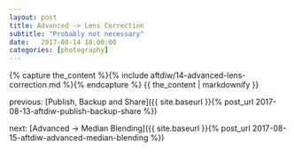 ```yaml
---
layout: post
title: Advanced -> Lens Correction
subtitle: "Probably not necessary"
date:   2017-08-14 18:00:00
categories: [photography]
---
```


{% capture the_content %}{% include aftdiw/14-advanced-lens-correction.md %}{% endcapture %}
{{ the_content | markdownify }}

previous: [Publish, Backup and Share]({{ site.baseurl }}{% post_url 2017-08-13-aftdiw-publish-backup-share %})

next: [Advanced -> Median Blending]({{ site.baseurl }}{% post_url 2017-08-15-aftdiw-advanced-median-blending %})

